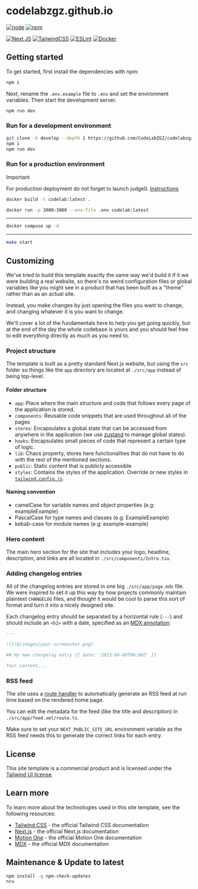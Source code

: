 # codelabzgz.github.io

[![node](https://img.shields.io/badge/node-18.x-blue)](https://nodejs.org/en/download)
[![npm](https://img.shields.io/badge/npm-10.x-blue)](https://www.npmjs.com/)

[![Next JS](https://img.shields.io/badge/Next-black?style=for-the-badge&logo=next.js&logoColor=white)](https://nextjs.org/)
[![TailwindCSS](https://img.shields.io/badge/tailwindcss-%2338B2AC.svg?style=for-the-badge&logo=tailwind-css&logoColor=white)](https://tailwindcss.com/)
[![ESLint](https://img.shields.io/badge/ESLint-4B3263?style=for-the-badge&logo=eslint&logoColor=white)](https://eslint.org/)
[![Docker](https://img.shields.io/badge/docker-%230db7ed.svg?style=for-the-badge&logo=docker&logoColor=white)](https://www.docker.com/)

## Getting started

To get started, first install the dependencies with npm:

```bash
npm i
```

Next, rename the `.env.example` file to `.env` and set the environment variables. Then start the development server.

```bash
npm run dev
```

### Run for a development environment

```bash
git clone -b develop --depth 1 https://github.com/CodeLabZGZ/codelabzgz.github.io.git
npm i
npm run dev
```

### Run for a production environment

> [!IMPORTANT]
> For production deployment do not forget to launch judge0. [Instructions](https://github.com/judge0/judge0/blob/master/CHANGELOG.md#deployment-procedure)

```bash
docker build -t codelab:latest .
```

```bash
docker run -p 3000:3000 --env-file .env codelab:latest
```

---

```bash
docker compose up -d
```

---

```bash
make start
```

## Customizing

We've tried to build this template exactly the same way we'd build it if it we were building a real website, so there's no weird configuration files or global variables like you might see in a product that has been built as a "theme" rather than as an actual site.

Instead, you make changes by just opening the files you want to change, and changing whatever it is you want to change.

We'll cover a lot of the fundamentals here to help you get going quickly, but at the end of the day the whole codebase is yours and you should feel free to edit everything directly as much as you need to.

### Project structure

The template is built as a pretty standard Next.js website, but using the `src` folder so things like the `app` directory are located at `./src/app` instead of being top-level.

#### Folder structure

- `app`: Place where the main structure and code that follows every page of the application is stored.
- `components`: Reusable code snippets that are used throughout all of the pages
- `stores`: Encapsulates a global state that can be accessed from anywhere in the application (we use [zustand](https://zustand-demo.pmnd.rs/) to manage global states).
- `hooks`: Encapsulates small pieces of code that represent a certain type of logic.
- `lib`: Chaos property, stores here functionalities that do not have to do with the rest of the mentioned sections.
- `public`: Static content that is publicly accessible
- `styles`: Contains the styles of the application. Override or new styles in [`tailwind.config.js`](tailwind.config.js).

#### Naming convention

- camelCase for variable names and object properties (e.g: exampleExample)
- PascalCase for type names and classes (e.g: ExampleExample)
- kebab-case for module names (e.g: example-example)

### Hero content

The main hero section for the site that includes your logo, headline, description, and links are all located in `./src/components/Intro.tsx`.

### Adding changelog entries

All of the changelog entries are stored in one big `./src/app/page.mdx` file. We were inspired to set it up this way by how projects commonly maintain plaintext `CHANGELOG` files, and thought it would be cool to parse this sort of format and turn it into a nicely designed site.

Each changelog entry should be separated by a horizontal rule (`---`) and should include an `<h2>` with a date, specified as an [MDX annotation](https://github.com/bradlc/mdx-annotations):

```md
---

![](@/images/your-screenshot.png)

## My new changelog entry {{ date: '2023-04-06T00:00Z' }}

Your content...
```

### RSS feed

The site uses a [route handler](https://nextjs.org/docs/app/building-your-application/routing/router-handlers) to automatically generate an RSS feed at run time based on the rendered home page.

You can edit the metadata for the feed (like the title and description) in `./src/app/feed.xml/route.ts`.

Make sure to set your `NEXT_PUBLIC_SITE_URL` environment variable as the RSS feed needs this to generate the correct links for each entry.

## License

This site template is a commercial product and is licensed under the [Tailwind UI license](https://tailwindui.com/license).

## Learn more

To learn more about the technologies used in this site template, see the following resources:

- [Tailwind CSS](https://tailwindcss.com/docs) - the official Tailwind CSS documentation
- [Next.js](https://nextjs.org/docs) - the official Next.js documentation
- [Motion One](https://motion.dev/) - the official Motion One documentation
- [MDX](https://mdxjs.com/) - the official MDX documentation

## Maintenance & Update to latest

```bash
npm install -g npm-check-updates
ncu
```
